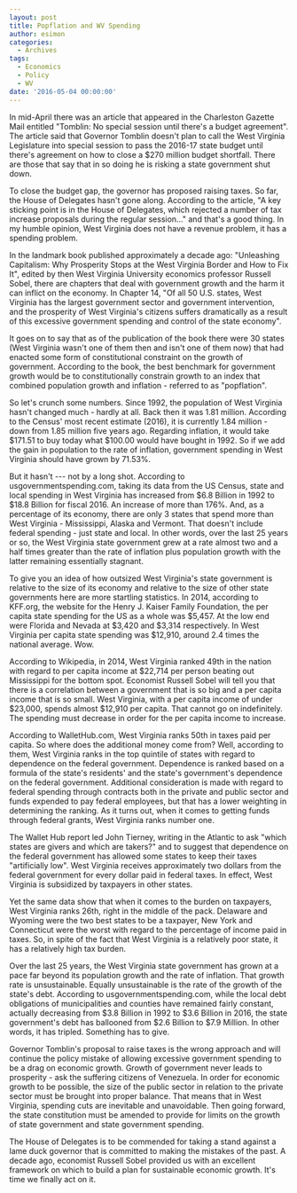 ```yaml
---
layout: post
title: Popflation and WV Spending
author: esimon
categories:
  - Archives
tags:
  - Economics
  - Policy
  - WV
date: '2016-05-04 00:00:00'
---
```

In mid-April there was an article that appeared in the Charleston Gazette Mail entitled "Tomblin: No special session until there's a budget agreement". The article said that Governor Tomblin doesn't plan to call the West Virginia Legislature into special session to pass the 2016-17 state budget until there's agreement on how to close a $270 million budget shortfall. There are those that say that in so doing he is risking a state government shut down. 

To close the budget gap, the governor has proposed raising taxes. So far, the House of Delegates hasn't gone along. According to the article, "A key sticking point is in the House of Delegates, which rejected a number of tax increase proposals during the regular session…" and that's a good thing. In my humble opinion, West Virginia does not have a revenue problem, it has a spending problem. 

In the landmark book published approximately a decade ago: "Unleashing Capitalism: Why Prosperity Stops at the West Virginia Border and How to Fix It", edited by then West Virginia University economics professor Russell Sobel, there are chapters that deal with government growth and the harm it can inflict on the economy. In Chapter 14, "Of all 50 U.S. states, West Virginia has the largest government sector and government intervention, and the prosperity of West Virginia's citizens suffers dramatically as a result of this excessive government spending and control of the state economy". 

It goes on to say that as of the publication of the book there were 30 states (West Virginia wasn't one of them then and isn't one of them now) that had enacted some form of constitutional constraint on the growth of government. According to the book, the best benchmark for government growth would be to constitutionally constrain growth to an index that combined population growth and inflation - referred to as "popflation". 

So let's crunch some numbers. Since 1992, the population of West Virginia hasn't changed much - hardly at all. Back then it was 1.81 million. According to the Census' most recent estimate (2016), it is currently 1.84 million - down from 1.85 million five years ago. Regarding inflation, it would take $171.51 to buy today what $100.00 would have bought in 1992. So if we add the gain in population to the rate of inflation, government spending in West Virginia should have grown by 71.53%. 

But it hasn't --- not by a long shot. According to usgovernmentspending.com, taking its data from the US Census, state and local spending in West Virginia has increased from $6.8 Billion in 1992 to $18.8 Billion for fiscal 2016. An increase of more than 176%. And, as a percentage of its economy, there are only 3 states that spend more than West Virginia - Mississippi, Alaska and Vermont. That doesn't include federal spending - just state and local. In other words, over the last 25 years or so, the West Virginia state government grew at a rate almost two and a half times greater than the rate of inflation plus population growth with the latter remaining essentially stagnant. 

To give you an idea of how outsized West Virginia's state government is relative to the size of its economy and relative to the size of other state governments here are more startling statistics. In 2014, according to KFF.org, the website for the Henry J. Kaiser Family Foundation, the per capita state spending for the US as a whole was $5,457. At the low end were Florida and Nevada at $3,420 and $3,314 respectively. In West Virginia per capita state spending was $12,910, around 2.4 times the national average. Wow. 

According to Wikipedia, in 2014, West Virginia ranked 49th in the nation with regard to per capita income at $22,714 per person beating out Mississippi for the bottom spot. Economist Russell Sobel will tell you that there is a correlation between a government that is so big and a per capita income that is so small. West Virginia, with a per capita income of under $23,000, spends almost $12,910 per capita. That cannot go on indefinitely. The spending must decrease in order for the per capita income to increase. 

According to WalletHub.com, West Virginia ranks 50th in taxes paid per capita. So where does the additional money come from? Well, according to them, West Virginia ranks in the top quintile of states with regard to dependence on the federal government. Dependence is ranked based on a formula of the state's residents' and the state's government's dependence on the federal government. Additional consideration is made with regard to federal spending through contracts both in the private and public sector and funds expended to pay federal employees, but that has a lower weighting in determining the ranking. As it turns out, when it comes to getting funds through federal grants, West Virginia ranks number one. 

The Wallet Hub report led John Tierney, writing in the Atlantic to ask "which states are givers and which are takers?" and to suggest that dependence on the federal government has allowed some states to keep their taxes "artificially low". West Virginia receives approximately two dollars from the federal government for every dollar paid in federal taxes. In effect, West Virginia is subsidized by taxpayers in other states. 

Yet the same data show that when it comes to the burden on taxpayers, West Virginia ranks 26th, right in the middle of the pack. Delaware and Wyoming were the two best states to be a taxpayer, New York and Connecticut were the worst with regard to the percentage of income paid in taxes. So, in spite of the fact that West Virginia is a relatively poor state, it has a relatively high tax burden. 

Over the last 25 years, the West Virginia state government has grown at a pace far beyond its population growth and the rate of inflation. That growth rate is unsustainable. Equally unsustainable is the rate of the growth of the state's debt. According to usgovernmentspending.com, while the local debt obligations of municipalities and counties have remained fairly constant, actually decreasing from $3.8 Billion in 1992 to $3.6 Billion in 2016, the state government's debt has ballooned from $2.6 Billion to $7.9 Million. In other words, it has tripled. Something has to give. 

Governor Tomblin's proposal to raise taxes is the wrong approach and will continue the policy mistake of allowing excessive government spending to be a drag on economic growth. Growth of government never leads to prosperity - ask the suffering citizens of Venezuela. In order for economic growth to be possible, the size of the public sector in relation to the private sector must be brought into proper balance. That means that in West Virginia, spending cuts are inevitable and unavoidable. Then going forward, the state constitution must be amended to provide for limits on the growth of state government and state government spending. 

The House of Delegates is to be commended for taking a stand against a lame duck governor that is committed to making the mistakes of the past. A decade ago, economist Russell Sobel provided us with an excellent framework on which to build a plan for sustainable economic growth. It's time we finally act on it. 

